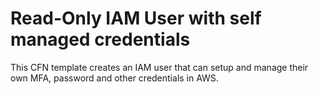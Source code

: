 # Read-Only IAM User with self managed credentials

This CFN template creates an IAM user that can setup and manage their own MFA, password and other credentials in AWS.